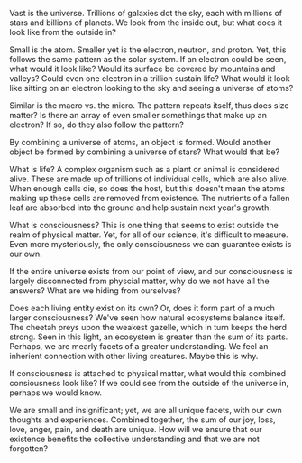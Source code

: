 Vast is the universe. Trillions of galaxies dot the sky, each with millions of stars and billions of planets. We look from the inside out, but what does it look like from the outside in?

Small is the atom. Smaller yet is the electron, neutron, and proton. Yet, this follows the same pattern as the solar system. If an electron could be seen, what would it look like? Would its surface be covered by mountains and valleys? Could even one electron in a trillion sustain life? What would it look like sitting on an electron looking to the sky and seeing a universe of atoms? 

Similar is the macro vs. the micro. The pattern repeats itself, thus does size matter? Is there an array of even smaller somethings that make up an electron? If so, do they also follow the pattern?

By combining a universe of atoms, an object is formed. Would another object be formed by combining a universe of stars? What would that be? 

What is life? A complex organism such as a plant or animal is considered alive. These are made up of trillions of individual cells, which are also alive. When enough cells die, so does the host, but this doesn't mean the atoms making up these cells are removed from existence. The nutrients of a fallen leaf are absorbed into the ground and help sustain next year's growth. 

What is consciousness? This is one thing that seems to exist outside the realm of physical matter. Yet, for all of our science, it's difficult to measure. Even more mysteriously, the only consciousness we can guarantee exists is our own.

If the entire universe exists from our point of view, and our consciousness is largely disconnected from physcial matter, why do we not have all the answers? What are we hiding from ourselves?

Does each living entity exist on its own? Or, does it form part of a much larger consciousness? We've seen how natural ecosystems balance itself. The cheetah preys upon the weakest gazelle, which in turn keeps the herd strong. Seen in this light, an ecosystem is greater than the sum of its parts. Perhaps, we are mearly facets of a greater understanding. We feel an inherient connection with other living creatures. Maybe this is why.

If consciousness is attached to physical matter, what would this combined consiousness look like? If we could see from the outside of the universe in, perhaps we would know. 

We are small and insignificant; yet, we are all unique facets, with our own thoughts and experiences. Combined together, the sum of our joy, loss, love, anger, pain, and death are unique. How will we ensure that our existence benefits the collective understanding and that we are not forgotten?
